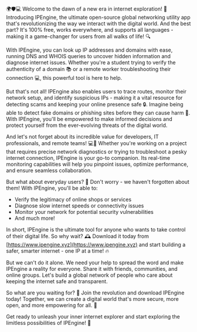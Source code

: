 🌍🛡️💻 Welcome to the dawn of a new era in internet exploration! 🚀 Introducing IPEngine, the ultimate open-source global networking utility app that's revolutionizing the way we interact with the digital world. And the best part? It's 100% free, works everywhere, and supports all languages - making it a game-changer for users from all walks of life! 🔍

With IPEngine, you can look up IP addresses and domains with ease, running DNS and WHOIS queries to uncover hidden information and diagnose internet issues. Whether you're a student trying to verify the authenticity of a domain 📚 or a remote worker troubleshooting their connection 💻, this powerful tool is here to help.

But that's not all! IPEngine also enables users to trace routes, monitor their network setup, and identify suspicious IPs - making it a vital resource for detecting scams and keeping your online presence safe 🔒. Imagine being able to detect fake domains or phishing sites before they can cause harm 🚫. With IPEngine, you'll be empowered to make informed decisions and protect yourself from the ever-evolving threats of the digital world.

And let's not forget about its incredible value for developers, IT professionals, and remote teams! 💻👥 Whether you're working on a project that requires precise network diagnostics or trying to troubleshoot a pesky internet connection, IPEngine is your go-to companion. Its real-time monitoring capabilities will help you pinpoint issues, optimize performance, and ensure seamless collaboration.

But what about everyday users? 🤔 Don't worry - we haven't forgotten about them! With IPEngine, you'll be able to:

* Verify the legitimacy of online shops or services
* Diagnose slow internet speeds or connectivity issues
* Monitor your network for potential security vulnerabilities
* And much more!

In short, IPEngine is the ultimate tool for anyone who wants to take control of their digital life. So why wait? 🕰️ Download it today from [https://www.ipengine.xyz](https://www.ipengine.xyz) and start building a safer, smarter internet - one IP at a time! 🔥

But we can't do it alone. We need your help to spread the word and make IPEngine a reality for everyone. Share it with friends, communities, and online groups. Let's build a global network of people who care about keeping the internet safe and transparent.

So what are you waiting for? 🎉 Join the revolution and download IPEngine today! Together, we can create a digital world that's more secure, more open, and more empowering for all. 💪

Get ready to unleash your inner internet explorer and start exploring the limitless possibilities of IPEngine! 🔭